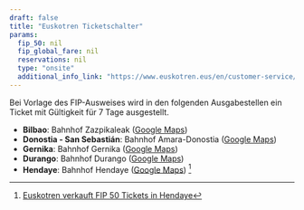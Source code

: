 ```yaml
---
draft: false
title: "Euskotren Ticketschalter"
params:
  fip_50: nil
  fip_global_fare: nil
  reservations: nil
  type: "onsite"
  additional_info_link: "https://www.euskotren.eus/en/customer-service/offices-and-opening-hours"
---
```


Bei Vorlage des FIP-Ausweises wird in den folgenden Ausgabestellen ein Ticket mit Gültigkeit für 7 Tage ausgestellt.

- **Bilbao**: Bahnhof Zazpikaleak ([Google Maps](https://maps.app.goo.gl/hvwrJBTd35r4j2eP8))
- **Donostia - San Sebastián**: Bahnhof Amara-Donostia ([Google Maps](https://maps.app.goo.gl/er4tJougg2do4kqC9))
- **Gernika**: Bahnhof Gernika ([Google Maps](https://maps.app.goo.gl/BvsrXzc7Y2s8bnx57))
- **Durango**: Bahnhof Durango ([Google Maps](https://maps.app.goo.gl/KwxrPWcvahWCS664A))
- **Hendaye**: Bahnhof Hendaye ([Google Maps](https://maps.app.goo.gl/YZV2uBX66KpiyCjZ7)) [^1]

[^1]: [Euskotren verkauft FIP 50 Tickets in Hendaye](https://github.com/fipguide/fipguide.github.io/issues/431)